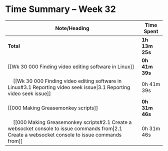 # Time Summary – Week 32

| Note/Heading | Time Spent |
|--------------|------------|
| **Total** | **1h 13m 25s** |
| [[Wk 30 000 Finding video editing software in Linux]] | **0h 41m 39s** |
| &nbsp;&nbsp;&nbsp;&nbsp;[[Wk 30 000 Finding video editing software in Linux#3.1 Reporting video seek issue\|3.1 Reporting video seek issue]] | 0h 41m 39s |
| [[000 Making Greasemonkey scripts]] | **0h 31m 46s** |
| &nbsp;&nbsp;&nbsp;&nbsp;[[000 Making Greasemonkey scripts#2.1 Create a websocket console to issue commands from\|2.1 Create a websocket console to issue commands from]] | 0h 31m 46s |

